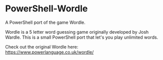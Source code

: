 # PowerShell-Wordle

A PowerShell port of the game Wordle. 

Wordle is a 5 letter word guessing game originally developed by Josh Wardle. This is a small PowerShell port that let's you play unlimited words.

Check out the original Wordle here: https://www.powerlanguage.co.uk/wordle/
